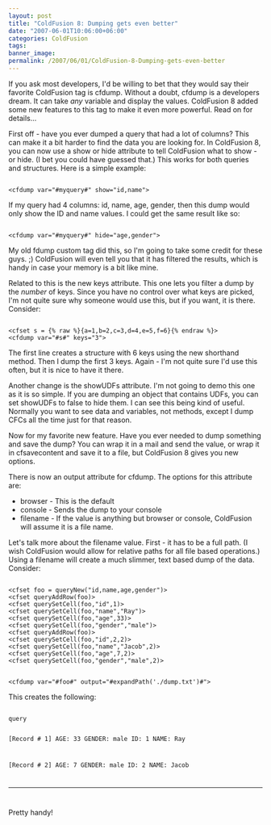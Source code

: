 ```yaml
---
layout: post
title: "ColdFusion 8: Dumping gets even better"
date: "2007-06-01T10:06:00+06:00"
categories: ColdFusion 
tags: 
banner_image: 
permalink: /2007/06/01/ColdFusion-8-Dumping-gets-even-better
---
```


If you ask most developers, I'd be willing to bet that they would say their favorite ColdFusion tag is cfdump. Without a doubt, cfdump is a developers dream. It can take <i>any</i> variable and display the values. ColdFusion 8 added some new features to this tag to make it even more powerful. Read on for details...
<!--more-->
First off - have you ever dumped a query that had a lot of columns? This can make it a bit harder to find the data you are looking for. In ColdFusion 8, you can now use a show or hide attribute to tell ColdFusion what to show - or hide. (I bet you could have guessed that.) This works for both queries and structures. Here is a simple example:

<code>
&lt;cfdump var="#myquery#" show="id,name"&gt;
</code>

If my query had 4 columns: id, name, age, gender, then this dump would only show the ID and name values. I could get the same result like so:

<code>
&lt;cfdump var="#myquery#" hide="age,gender"&gt;
</code>

My old fdump custom tag did this, so I'm going to take some credit for these guys. ;) ColdFusion will even tell you that it has filtered the results, which is handy in case your memory is a bit like mine. 

Related to this is the new keys attribute. This one lets you filter a dump by the <i>number</i> of keys. Since you have no control over what keys are picked, I'm not quite sure why someone would use this, but if you want, it is there. Consider:

<code>
&lt;cfset s = {% raw %}{a=1,b=2,c=3,d=4,e=5,f=6}{% endraw %}&gt;
&lt;cfdump var="#s#" keys="3"&gt;
</code>

The first line creates a structure with 6 keys using the new shorthand method. Then I dump the first 3 keys. Again - I'm not quite sure I'd use this often, but it is nice to have it there.

Another change is the showUDFs attribute. I'm not going to demo this one as it is so simple. If you are dumping an object that contains UDFs, you can set showUDFs to false to hide them. I can see this being kind of useful. Normally you want to see data and variables, not methods, except I dump CFCs all the time just for that reason. 

Now for my favorite new feature. Have you ever needed to dump something and save the dump? You can wrap it in a mail and send the value, or wrap it in cfsavecontent and save it to a file, but ColdFusion 8 gives you new options.

There is now an output attribute for cfdump. The options for this attribute are:

<ul>
<li>browser - This is the default
<li>console - Sends the dump to your console
<li>filename - If the value is anything but browser or console, ColdFusion will assume it is a file name.
</ul>

Let's talk more about the filename value. First - it has to be a full path. (I wish ColdFusion would allow for relative paths for all file based operations.) Using a filename will create a much slimmer, text based dump of the data. Consider:

<code>
&lt;cfset foo = queryNew("id,name,age,gender")&gt;
&lt;cfset queryAddRow(foo)&gt;
&lt;cfset querySetCell(foo,"id",1)&gt;
&lt;cfset querySetCell(foo,"name","Ray")&gt;
&lt;cfset querySetCell(foo,"age",33)&gt;
&lt;cfset querySetCell(foo,"gender","male")&gt;
&lt;cfset queryAddRow(foo)&gt;
&lt;cfset querySetCell(foo,"id",2,2)&gt;
&lt;cfset querySetCell(foo,"name","Jacob",2)&gt;
&lt;cfset querySetCell(foo,"age",7,2)&gt;
&lt;cfset querySetCell(foo,"gender","male",2)&gt;

&lt;cfdump var="#foo#" output="#expandPath('./dump.txt')#"&gt;
</code>

This creates the following:

<code>
query

 
[Record # 1] 
AGE: 33 
GENDER: male 
ID: 1 
NAME: Ray
 
[Record # 2] 
AGE: 7 
GENDER: male 
ID: 2 
NAME: Jacob
 
************************************************************************************ 

</code>

Pretty handy!
